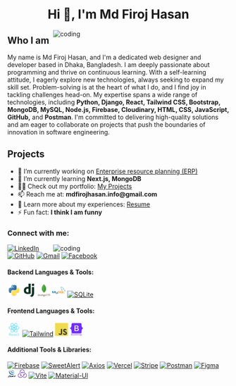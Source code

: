 <!DOCTYPE html>
<html lang="en">
<head>
  <meta charset="UTF-8" />
  <meta name="viewport" content="width=device-width, initial-scale=1.0"/>
  <title>Md Firoj Hasan - Portfolio</title>
</head>
<body>

  <h1 align="center">Hi 👋, I'm Md Firoj Hasan</h1>

  <img align="right" width="400" src="https://img.freepik.com/free-vector/coding-round-composition_1284-40752.jpg?size=626&ext=jpg&uid=R105874481&ga=GA1.2.1306731744.1686152424&semt=ais" alt="coding">

  <h2>Who I am</h2>
  <p>
    My name is Md Firoj Hasan, and I'm a dedicated web designer and developer based in Dhaka, Bangladesh.
    I am deeply passionate about programming and thrive on continuous learning. With a self-learning attitude, I eagerly explore new technologies, always seeking to expand my skill set. 
    Problem-solving is at the heart of what I do, and I find joy in tackling challenges head-on.
    My expertise spans a wide range of technologies, including <strong>Python, Django, React, Tailwind CSS, Bootstrap, MongoDB, MySQL, Node.js, Firebase, Cloudinary, HTML, CSS, JavaScript, GitHub,</strong> and <strong>Postman</strong>.
    I'm committed to delivering high-quality solutions and am eager to collaborate on projects that push the boundaries of innovation in software engineering.
  </p>

  <h2>Projects</h2>
  <ul>
    <li>🔭 I’m currently working on <a href="#">Enterprise resource planning (ERP)</a></li>
    <li>🌱 I’m currently learning <strong>Next.js, MongoDB</strong></li>
    <li>👨‍💻 Check out my portfolio: <a href="https://grand-starlight-c8411f.netlify.app/">My Projects</a></li>
    <li>📫 Reach me at: <strong>mdfirojhasan.info@gmail.com</strong></li>
    <li>📄 Learn more about my experiences: <a href="https://drive.google.com/file/d/1mRYfiF0yMvXAfVz4Z-6_ordiASVzY_2u/view?usp=sharing">Resume</a></li>
    <li>⚡ Fun fact: <strong>I think I am funny</strong></li>
  </ul>

  <h3>Connect with me:</h3>
  <img align="right" width="400" src="https://i.ibb.co.com/9pgMt89/4620240228114724.webp" alt="coding">

  <p>
    <a href="https://www.linkedin.com/in/mdfirojhasan/" target="_blank"><img src="https://img.icons8.com/color/48/000000/linkedin.png" alt="LinkedIn" width="30"/></a>
    <a href="https://github.com/mdfirojhasan" target="_blank"><img src="https://img.icons8.com/ios-glyphs/30/github.png" alt="GitHub" width="30"/></a>
    <a href="mailto:mdfirojhasan.info@gmail.com" target="_blank"><img src="https://img.icons8.com/material-outlined/24/000000/new-post.png" alt="Gmail" width="30"/></a>
    <a href="https://www.facebook.com/mdfirojhasan" target="_blank"><img src="https://img.icons8.com/ios-filled/50/000000/facebook.png" alt="Facebook" width="30"/></a>
  </p>

  <h4>Backend Languages & Tools:</h4>
  <p>
    <a href="https://www.python.org/" target="_blank"><img src="https://raw.githubusercontent.com/devicons/devicon/master/icons/python/python-original.svg" alt="Python" width="30"/></a>
    <a href="https://www.djangoproject.com/" target="_blank"><img src="https://raw.githubusercontent.com/devicons/devicon/master/icons/django/django-plain.svg" alt="Django" width="30"/></a>
    <a href="https://www.mongodb.com/" target="_blank"><img src="https://raw.githubusercontent.com/devicons/devicon/master/icons/mongodb/mongodb-original-wordmark.svg" alt="MongoDB" width="30"/></a>
    <a href="https://www.mysql.com/" target="_blank"><img src="https://raw.githubusercontent.com/devicons/devicon/master/icons/mysql/mysql-original-wordmark.svg" alt="MySQL" width="30"/></a>
    <a href="https://www.sqlite.org/" target="_blank"><img src="https://www.vectorlogo.zone/logos/sqlite/sqlite-icon.svg" alt="SQLite" width="30"/></a>
  </p>

  <h4>Frontend Languages & Tools:</h4>
  <p>
    <a href="https://reactjs.org/" target="_blank"><img src="https://raw.githubusercontent.com/devicons/devicon/master/icons/react/react-original-wordmark.svg" alt="React" width="30"/></a>
    <a href="https://tailwindcss.com/" target="_blank"><img src="https://www.vectorlogo.zone/logos/tailwindcss/tailwindcss-icon.svg" alt="Tailwind" width="30"/></a>
    <a href="https://developer.mozilla.org/en-US/docs/Web/JavaScript" target="_blank"><img src="https://raw.githubusercontent.com/devicons/devicon/master/icons/javascript/javascript-original.svg" alt="JavaScript" width="30"/></a>
    <a href="https://getbootstrap.com/" target="_blank"><img src="https://raw.githubusercontent.com/devicons/devicon/master/icons/bootstrap/bootstrap-plain-wordmark.svg" alt="Bootstrap" width="30"/></a>
  </p>

  <h4>Additional Tools & Libraries:</h4>
  <p>
    <a href="https://firebase.google.com/" target="_blank"><img src="https://www.vectorlogo.zone/logos/firebase/firebase-icon.svg" alt="Firebase" width="20"/></a>
    <a href="https://sweetalert2.github.io/" target="_blank"><img src="https://sweetalert2.github.io/images/SweetAlert2.png" alt="SweetAlert" width="20"/></a>
    <a href="https://axios-http.com/" target="_blank"><img src="https://axios-http.com/assets/logo.svg" alt="Axios" width="20"/></a>
    <a href="https://vercel.com/" target="_blank"><img src="https://www.vectorlogo.zone/logos/vercel/vercel-icon.svg" alt="Vercel" width="20"/></a>
    <a href="https://stripe.com/" target="_blank"><img src="https://cdn.jsdelivr.net/npm/simple-icons@v5/icons/stripe.svg" alt="Stripe" width="20"/></a>
    <a href="https://www.postman.com/" target="_blank"><img src="https://www.vectorlogo.zone/logos/getpostman/getpostman-icon.svg" alt="Postman" width="20"/></a>
    <a href="https://www.figma.com/" target="_blank"><img src="https://www.vectorlogo.zone/logos/figma/figma-icon.svg" alt="Figma" width="20"/></a>
    <a href="https://jquery.com/" target="_blank"><img src="https://raw.githubusercontent.com/devicons/devicon/master/icons/jquery/jquery-original-wordmark.svg" alt="jQuery" width="20"/></a>
    <a href="https://redux.js.org/" target="_blank"><img src="https://raw.githubusercontent.com/devicons/devicon/master/icons/redux/redux-original.svg" alt="Redux" width="20"/></a>
    <a href="https://vitejs.dev/" target="_blank"><img src="https://vitejs.dev/logo.svg" alt="Vite" width="20"/></a>
    <a href="https://mui.com/" target="_blank"><img src="https://mui.com/static/logo.png" alt="Material-UI" width="20"/></a>
  </p>

</body>
</html>
